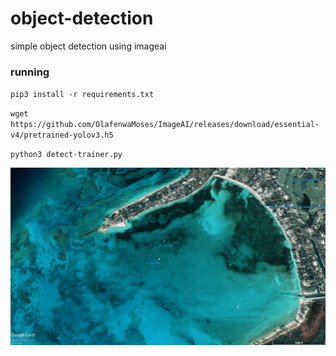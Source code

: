 # object-detection
simple object detection using imageai


### running
`pip3 install -r requirements.txt`

`wget https://github.com/OlafenwaMoses/ImageAI/releases/download/essential-v4/pretrained-yolov3.h5`

`python3 detect-trainer.py`

![Nassua](./boats/113.jpg)
